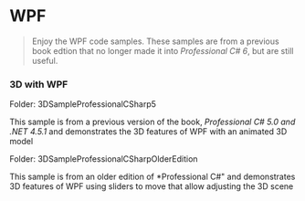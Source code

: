 # WPF

> Enjoy the WPF code samples. These samples are from a previous book edtion that no longer made it into *Professional C# 6*, but are still useful.

### 3D with WPF

Folder: 3DSampleProfessionalCSharp5

This sample is from a previous version of the book, *Professional C# 5.0 and .NET 4.5.1* and demonstrates the 3D features of WPF with an animated 3D model

Folder: 3DSampleProfessionalCSharpOlderEdition

This sample is from an older edition of *Professional C#" and demonstrates 3D features of WPF using sliders to move that allow adjusting the 3D scene
